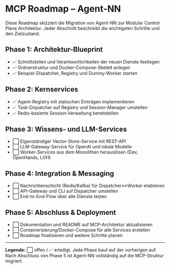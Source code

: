 # MCP Roadmap – Agent-NN

Diese Roadmap skizziert die Migration von Agent-NN zur Modular Control Plane Architektur. Jeder Abschnitt beschreibt die wichtigsten Schritte und den Zielzustand.

## Phase 1: Architektur-Blueprint
- ✅ Schnittstellen und Verantwortlichkeiten der neuen Dienste festlegen
- ✅ Ordnerstruktur und Docker-Compose-Skelett anlegen
- ✅ Beispiel-Dispatcher, Registry und Dummy-Worker starten

## Phase 2: Kernservices
- ✅ Agent-Registry mit statischen Einträgen implementieren
- ✅ Task-Dispatcher auf Registry und Session-Manager umstellen
- ✅ Redis-basierte Session-Verwaltung bereitstellen

## Phase 3: Wissens- und LLM-Services
- ⬜ Eigenständiger Vector-Store-Service mit REST-API
- ⬜ LLM-Gateway-Service für OpenAI und lokale Modelle
- ⬜ Worker-Services aus dem Monolithen herauslösen (Dev, OpenHands, LOH)

## Phase 4: Integration & Messaging
- ⬜ Nachrichtenschicht (Redis/Kafka) für Dispatcher↔Worker etablieren
- ⬜ API-Gateway und CLI auf Dispatcher umstellen
- ⬜ End-to-End-Flow über alle Dienste testen

## Phase 5: Abschluss & Deployment
- ⬜ Dokumentation und README auf MCP-Architektur aktualisieren
- ⬜ Containerisierung/Docker-Compose für alle Services erstellen
- ⬜ Roadmap finalisieren und weitere Schritte planen

---

**Legende:** ⬜ offen / ✅ erledigt. Jede Phase baut auf der vorherigen auf. Nach Abschluss von Phase 5 ist Agent-NN vollständig auf die MCP-Struktur migriert.
